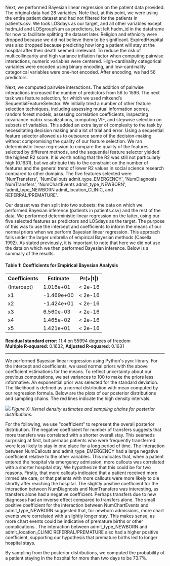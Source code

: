 Next, we performed Bayesian linear regression on the patient data provided. The original data had 28 variables. Note that, at this point, we were using the entire patient dataset and had not filtered for the patients in patients.csv. We took LOSdays as our target, and all other variables except hadm_id and LOSgroupNum as predictors, but left hadm_id in the dataframe for now to facilitate splitting the dataset later. Religion and ethnicity were dropped because we did not believe them to be significant. ExpiredHospital was also dropped because predicting how long a patient will stay at the hospital after their death seemed irrelevant. To reduce the risk of multicollinearity and high variance inflation factor when computing pairwise interactions, numeric variables were centered. High-cardinality categorical variables were encoded using binary encoding, and low-cardinality categorical variables were one-hot encoded. After encoding, we had 56 predictors.

Next, we computed pairwise interactions. The addition of pairwise interactions increased the number of predictors from 56 to 1596. The next task was feature selection, for which we used mltxend’s SequentialFeatureSelector. We initially tried a number of other feature selection techniques, including assessing mutual information scores, random forest models, assessing correlation coefficients, inspecting covariance matrix visualizations, computing VIF, and stepwise selection on subsets of variables. This added an extra layer of complexity to the task by necessitating decision making and a lot of trial and error. Using a sequential feature selector allowed us to outsource some of the decision-making without compromising the quality of our feature selection. We ran deterministic linear regression to compare the quality of the features selected by different methods, and the sequential feature selector yielded the highest R2 score. It is worth noting that the R2 was still not particularly high (0.1631), but we attribute this to the constraint on the number of features and the general trend of lower R2 values in social science research compared to other domains. The five features selected were 'NumTransfers', 'NumCallouts admit_type_EMERGENCY', 'NumDiagnosis NumTransfers', 'NumChartEvents admit_type_NEWBORN', 'admit_type_NEWBORN admit_location_CLINIC, and REFERRAL/PREMATURE'.

Our dataset was then split into two subsets: the data on which we performed Bayesian inference (patients in patients.csv) and the rest of the data. We performed deterministic linear regression on the latter, using our five selected features as predictors and LOSdays as the target. The purpose of this was to use the intercept and coefficients to inform the means of our normal priors when we perform Bayesian linear regression. This approach falls under the larger umbrella of empirical Bayesian methods (Casella 1992). As stated previously, it is important to note that here we did not use the data on which we then performed Bayesian inference. Below is a summary of the results.

#### Table 1: Coefficients for Empirical Bayesian Analysis


| Coefficients | Estimate    | Pr(>\|t\|) |
|--------------|-------------|------------|
| (Intercept)  | 1.016e+01   | < 2e-16    |
| x1           | -1.469e+00  | < 2e-16    |
| x2           | -1.424e+01  | < 2e-16    |
| x3           | 6.560e-03   | < 2e-16    |
| x4           | 1.465e-02   | < 2e-16    |
| x5           | 1.421e+01   | < 2e-16    |

**Residual standard error:** 11.4 on 55994 degrees of freedom  
**Multiple R-squared:** 0.1632, **Adjusted R-squared:** 0.1631 

--- 
&NewLine;

We performed Bayesian linear regression using Python's `pymc` library. For the intercept and coefficients, we used normal priors with the above coefficient estimations for the means. To reflect uncertainty about our previous computations, we set variances to 100 to make the priors less informative. An exponential prior was selected for the standard deviation. The likelihood is defined as a normal distribution with mean computed by our regression formula. Below are the plots of our posterior distributions and sampling chains. The red lines indicate the high density intervals.


![ ]("trace_plot.png")
*Figure X: Kernel density estimates and sampling chains for posterior distributions.*

For the following, we use "coefficient” to represent the overall posterior distribution. The negative coefficient for number of transfers suggests that more transfers was correlated with a shorter overall stay. This seemeds surprising at first, but perhaps patients who were frequently transferred were less likely to stay in one place for a long period of time. The interaction between NumCallouts and admit_type_EMERGENCY had a large negative coefficient relative to the other variables. This indicates that, when a patient entered the hospital via emergency admission, more callouts was correlated with a shorter hospital stay. We hypothesize that this could be for two reasons. Firstly, that more callouts indicated that a patient received more immediate care, or that patients with more callouts were more likely to die shortly after reaching the hospital. The slightly positive coefficient for the interaction between NumDiagnosis and NumTransfers was interesting, as transfers alone had a negative coefficient. Perhaps transfers due to new diagnoses had an inverse effect compared to transfers alone. The small positive coefficient for the interaction between NumChartEvents and admit_type_NEWBORN suggested that, for newborn admissions, more chart events were correlated with a slightly longer stay. This makes sense, as more chart events could be indicative of premature births or other complications.. The interaction between admit_type_NEWBORN and admit_location_CLINIC REFERRAL/PREMATURE also had a higher positive coefficient, supporting our hypothesis that premature births led to longer hospital stays.

By sampling from the posterior distributions, we computed the probability of a patient staying in the hospital for more than two days to be 73.7%.  



